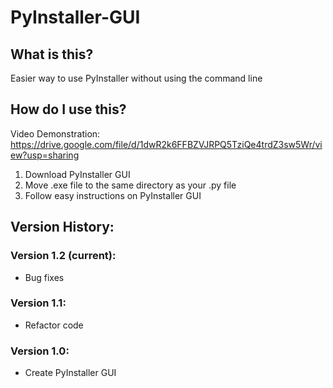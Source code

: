 # PyInstaller-GUI

## What is this?
Easier way to use PyInstaller without using the command line

## How do I use this?
Video Demonstration: https://drive.google.com/file/d/1dwR2k6FFBZVJRPQ5TziQe4trdZ3sw5Wr/view?usp=sharing
1. Download PyInstaller GUI
2. Move .exe file to the same directory as your .py file
3. Follow easy instructions on PyInstaller GUI

## Version History:
### Version 1.2 (current):
- Bug fixes
### Version 1.1:
- Refactor code
### Version 1.0:
- Create PyInstaller GUI